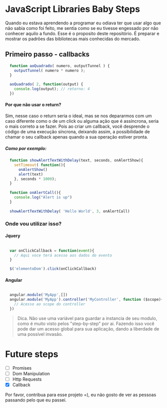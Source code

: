 # JavaScript Libraries Baby Steps

Quando eu estava aprendendo a programar eu odiava ter que usar algo que não sabia como foi feito, me sentia como se eu tivesse engessado por não conhecer aquilo a fundo.
Esse é o proposito deste repositório. É preparar e mostrar os padrões das bibliotecas mais conhecidas do mercado.

## Primeiro passo - callbacks

```javascript
  function aoQuadrado( numero, outputTunnel ) {
    outputTunnel( numero * numero ); 
  }
  
  aoQuadrado( 2, function(output) { 
    console.log(output); // retorno: 4
  }) 
```

#### Por que não usar o return?
Sim, nesse caso o return seria o ideal, mas se nos depararmos com um caso diferente como o de um click ou alguma ação que é assíncrona, seria o mais correto a se fazer. Pois ao criar um callback, você desprende o código de uma execução síncrona, deixando assim, a possibilidade de chamar o seu callback apenas quando a sua operação estiver pronta.
##### Como por exemplo:
```javascript
  function showAlertTextWithDelay(text, seconds, onAlertShow){
    setTimeout( function(){
      onAlertShow()
      alert(text)
    }, seconds * 1000);
  } 
  
  function onAlertCall(){
    console.log("Alert is up")
  }
  
  showAlertTextWithDelay( 'Hello World', 3, onAlertCall)
```

### Onde vou utilizar isso?

#### Jquery
```javascript

  var onClickCallback = function(event){
    // Aqui voce terá acesso aos dados do evento
  }

  $('elementoDom').click(onClickCallback)

```
#### Angular
```javascript

  angular.module('MyApp',[])
  angular.module('MyApp').controller('MyController', function ($scope){
    // Acesso ao scope do controller
  })
```
> Dica. Não use uma variável para guardar a instancia de seu modulo, como é muito visto pelos "step-by-step" por ai. Fazendo isso você pode dar um acesso global para sua aplicação, dando a liberdade de uma possível invasão.

# Future steps

- [ ] Promises
- [ ] Dom Manipulation
- [ ] Http Requests
- [X] Callback

Por favor, contribua para esse projeto =), eu não gosto de ver as pessoas passando pelo que eu passei.
